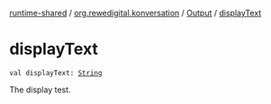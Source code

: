 [runtime-shared](../../index.md) / [org.rewedigital.konversation](../index.md) / [Output](index.md) / [displayText](./display-text.md)

# displayText

`val displayText: `[`String`](https://kotlinlang.org/api/latest/jvm/stdlib/kotlin/-string/index.html)

The display test.


